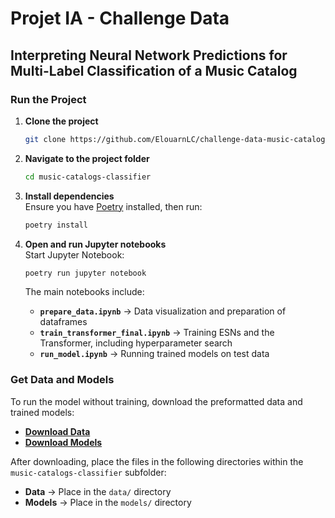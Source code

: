 
# Projet IA - Challenge Data

## Interpreting Neural Network Predictions for Multi-Label Classification of a Music Catalog

### Run the Project

1.  **Clone the project**
    
    ```bash
    git clone https://github.com/ElouarnLC/challenge-data-music-catalogs.git
    
    ```
    
2.  **Navigate to the project folder**
    
    ```bash
    cd music-catalogs-classifier
    
    ```
    
3.  **Install dependencies**  
    Ensure you have [Poetry](https://python-poetry.org/docs/) installed, then run:
    
    ```bash
    poetry install
    
    ```
    
4.  **Open and run Jupyter notebooks**  
    Start Jupyter Notebook:
    
    ```bash
    poetry run jupyter notebook
    
    ```
    
    The main notebooks include:
    
    -   **`prepare_data.ipynb`** → Data visualization and preparation of dataframes
    -   **`train_transformer_final.ipynb`** → Training ESNs and the Transformer, including hyperparameter search
    -   **`run_model.ipynb`** → Running trained models on test data

### Get Data and Models

To run the model without training, download the preformatted data and trained models:

-   **[Download Data](https://drive.google.com/drive/folders/1biucwLWDea-wITQfaxgIH3Jl3tQ-3Qn4?usp=sharing)**
-   **[Download Models](https://drive.google.com/drive/folders/1_Fp9EG5nx4nFKh3TqbQ2q0iVf_h2I4os?usp=sharing)**

After downloading, place the files in the following directories within the `music-catalogs-classifier` subfolder:

-   **Data** → Place in the `data/` directory
-   **Models** → Place in the `models/` directory


